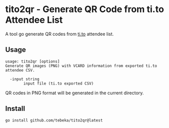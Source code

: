 # tito2qr - Generate QR Code from ti.to Attendee List

A tool go generate QR codes from [ti.to](https://ti.to/) attendee list.


## Usage

```
usage: tito2qr [options]
Generate QR images (PNG) with VCARD information from exported ti.to attendee CSV.

  -input string
    	input file (ti.to exported CSV)
```

QR codes in PNG format will be generated in the current directory.

## Install

`go install github.com/tebeka/tito2qr@latest`
